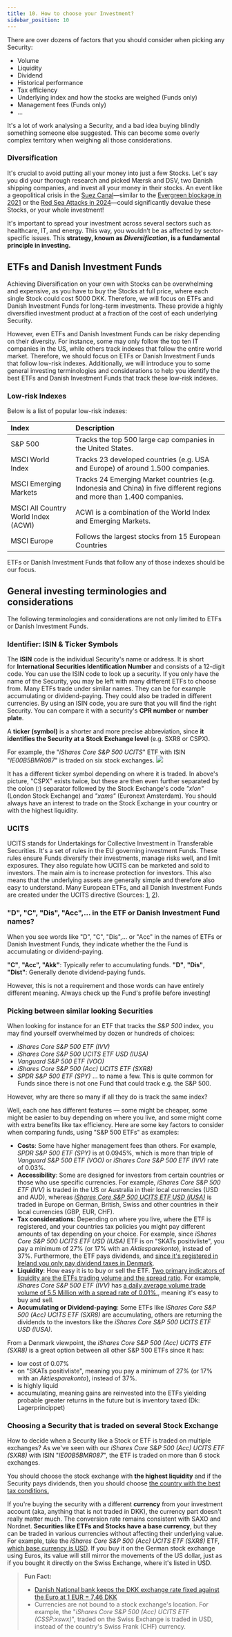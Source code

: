```yaml
---
title: 10. How to choose your Investment?
sidebar_position: 10
---
```


There are over dozens of factors that you should consider when picking any Security:
- Volume
- Liquidity
- Dividend
- Historical performance
- Tax efficiency
- Underlying index and how the stocks are weighed (Funds only)
- Management fees (Funds only)
- ...

It's a lot of work analysing a Security, and a bad idea buying blindly something someone else suggested. This can become some overly complex territory when weighing all those considerations. 

### Diversification
It's crucial to avoid putting all your money into just a few Stocks. Let's say you did your thorough research and picked Mærsk and DSV, two Danish shipping companies, and invest all your money in their stocks. An event like a geopolitical crisis in the [Suez Canal](https://en.wikipedia.org/wiki/Suez_Canal)—similar to the [Evergreen blockage in 2021](https://en.wikipedia.org/wiki/2021_Suez_Canal_obstruction) or the [Red Sea Attacks in 2024](https://www.imf.org/en/Blogs/Articles/2024/03/07/Red-Sea-Attacks-Disrupt-Global-Trade)—could significantly devalue these Stocks, or your whole investment!

It's important to spread your investment across several sectors such as healthcare, IT, and energy. This way, you wouldn’t be as affected by sector-specific issues. This **strategy, known as _Diversification_, is a fundamental principle in investing.**

## ETFs and Danish Investment Funds
Achieving Diversification on your own with Stocks can be overwhelming and expensive, as you have to buy the Stocks at full price, where each single Stock could cost 5000 DKK. Therefore, we will focus on ETFs and Danish Investment Funds for long-term investments. These provide a highly diversified investment product at a fraction of the cost of each underlying Security.

However, even ETFs and Danish Investment Funds can be risky depending on their diversity. For instance, some may only follow the top ten IT companies in the US, while others track indexes that follow the entire world market. Therefore, we should focus on ETFs or Danish Investment Funds that follow low-risk indexes. Additionally, we will introduce you to some general investing terminologies and considerations to help you identify the best ETFs and Danish Investment Funds that track these low-risk indexes.

### Low-risk Indexes
Below is a list of popular low-risk indexes:

| Index                               | Description                                                                                                             |
|:----------------------------------- |:----------------------------------------------------------------------------------------------------------------------- |
| S&P 500                             | Tracks the top 500 large cap companies in the United States.                                                            |
| MSCI World Index                    | Tracks 23 developed countries (e.g. USA and Europe) of around 1.500 companies.                                          |
| MSCI Emerging Markets               | Tracks 24 Emerging Market countries (e.g. Indonesia and China) in five different regions and more than 1.400 companies. |
| MSCI All Country World Index (ACWI) | ACWI is a combination of the World Index and Emerging Markets.                                                          |
| MSCI Europe                         | Follows the largest stocks from 15 European Countries                                                                   |

ETFs or Danish Investment Funds that follow any of those indexes should be our focus.

## General investing terminologies and considerations
The following terminologies and considerations are not only limited to ETFs or Danish Investment Funds.

### Identifier: ISIN & Ticker Symbols
The **ISIN** code is the individual Security's name or address. It is short for **International Securities Identification Number** and consists of a 12-digit code. You can use the ISIN code to look up a security. If you only have the name of the Security, you may be left with many different ETFs to choose from. Many ETFs trade under similar names. They can be for example accumulating or dividend-paying. They could also be traded in different currencies. By using an ISIN code, you are sure that you will find the right Security. You can compare it with a security's **CPR number** or **number plate**.

A **ticker (symbol)** is a shorter and more precise abbreviation, since **it identifies the Security at a Stock Exchange level** (e.g. SXR8 or CSPX).

For example, the "_iShares Core S&P 500 UCITS_" ETF with ISIN "_IE00B5BMR087_" is traded on six stock exchanges. 
![](./assets/iShares-SP500-markets.png) 

It has a different ticker symbol depending on where it is traded. In above's picture, "CSPX" exists twice, but these are then even further separated by the colon (:) separator followed by the Stock Exchange's code _"xlon"_ (London Stock Exchange) and _"xams"_ (Euronext Amsterdam). You should always have an interest to trade on the Stock Exchange in your country or with the highest liquidity. 

### UCITS
UCITS stands for Undertakings for Collective Investment in Transferable Securities. It's a set of rules in the EU governing investment Funds. These rules ensure Funds diversify their investments, manage risks well, and limit exposures. They also regulate how UCITS can be marketed and sold to investors. The main aim is to increase protection for investors. This also means that the underlying assets are generally simple and therefore also easy to understand. Many European ETFs, and all Danish Investment Funds are created under the UCITS directive (Sources: [1](https://www.irishfunds.ie/set-up-distribution/fund-types-legal-structures/), [2](https://www.banknordik.gl/-/media/banknordik/files/investering/faktaark/etf.pdf?rev=785a2e572c934f2eb24dfa94959cada4)).

### "D", "C", "Dis", "Acc",... in the ETF or Danish Investment Fund names?
When you see words like "D", "C", "Dis",... or "Acc" in the names of ETFs or Danish Investment Funds, they indicate whether the the Fund is accumulating or dividend-paying.

**"C"**, **"Acc", "Akk"**: Typically refer to accumulating funds. 
**"D"**, **"Dis"**, **"Dist"**: Generally denote dividend-paying funds.

However, this is not a requirement and those words can have entirely different meaning. Always check up the Fund's profile before investing!

### Picking between similar looking Securities
When looking for instance for an ETF that tracks the _S&P 500_ index, you may find yourself overwhelmed by dozen or hundreds of choices:
- _iShares Core S&P 500 ETF (IVV)_
- _iShares Core S&P 500 UCITS ETF USD (IUSA)_
- _Vanguard S&P 500 ETF (VOO)_
-  _iShares Core S&P 500 (Acc) UCITS ETF (SXR8)_
- _SPDR S&P 500 ETF (SPY)_
... to name a few. This is quite common for Funds since there is not one Fund that could track e.g. the S&P 500.

However, why are there so many if all they do is track the same index?

Well, each one has different features — some might be cheaper, some might be easier to buy depending on where you live, and some might come with extra benefits like tax efficiency. Here are some key factors to consider when comparing funds, using "S&P 500 ETFs" as examples:
- **Costs**: Some have higher management fees than others. For example, _SPDR S&P 500 ETF (SPY)_ is at 0.0945%, which is more than triple of _Vanguard S&P 500 ETF (VOO)_ or _iShares Core S&P 500 ETF (IVV)_ rate of 0.03%.
- **Accessibility**: Some are designed for investors from certain countries or those who use specific currencies. For example, _iShares Core S&P 500 ETF (IVV)_ is traded in the US or Australia in their local currencies (USD and AUD), whereas [_iShares Core S&P 500 UCITS ETF USD (IUSA)_](https://morningstar.dk/dk/funds/SecuritySearchResults.aspx?search=IE0031442068) is traded in Europe on German, British, Swiss and other countries in their local currencies (GBP, EUR, CHF).
- **Tax considerations**: Depending on where you live, where the ETF is registered, and your countries tax policies you might pay different amounts of tax depending on your choice. For example, since _iShares Core S&P 500 UCITS ETF USD (IUSA)_ ETF is on "SKATs positivliste", you pay a minimum of 27% (or 17% with an _Aktiesparekonto_), instead of 37%. Furthermore, the ETF pays dividends, and [since it's registered in Ireland you only pay dividend taxes in Denmark](https://dk-invest-101.github.io/Taxes#double-taxation-on-dividends-on-foreign-stocks--funds).
- **Liquidity**: How easy it is to buy or sell the ETF. [Two primary indicators of liquidity are the ETFs trading volume and the spread ratio](https://www.investopedia.com/articles/exchangetradedfunds/08/etf-liquidity.asp). For example, _iShares Core S&P 500 ETF (IVV)_ has [a daily average volume trade volume of 5.5 Million with a spread rate of 0.01%.](https://www.morningstar.com/etfs/arcx/ivv/quote), meaning it's easy to buy and sell.
- **Accumulating or Dividend-paying**: Some ETFs like _iShares Core S&P 500 (Acc) UCITS ETF (SXR8)_ are accumulating, others are returning the dividends to the investors like the _iShares Core S&P 500 UCITS ETF USD (IUSA)_.

From a Denmark viewpoint, the _iShares Core S&P 500 (Acc) UCITS ETF (SXR8)_ is a great option between all other S&P 500 ETFs since it has:
- low cost of 0.07%
- on "SKATs positivliste", meaning you pay a minimum of 27% (or 17% with an _Aktiesparekonto_), instead of 37%.
- is highly liquid
- accumulating, meaning gains are reinvested into the ETFs yielding probable greater returns in the future but is inventory taxed (Dk: Lagerprincippet)

### Choosing a Security that is traded on several Stock Exchange
How to decide when a Security like a Stock or ETF is traded on multiple exchanges?
As we've seen with our _iShares Core S&P 500 (Acc) UCITS ETF (SXR8)_ with ISIN "_IE00B5BMR087_", the ETF is traded on more than 6 stock exchanges.

You should choose the stock exchange with **the highest liquidity** and if the Security pays dividends, then you should choose [the country with the best tax conditions.](https://dk-invest-101.github.io/Taxes#double-taxation-on-dividends-on-foreign-stocks--funds) 

If you're buying the security with a different **currency** from your investment account (aka, anything that is not traded in DKK), the currency part doesn't really matter much. The conversion rate remains consistent with SAXO and Nordnet. **Securities like ETFs and Stocks have a base currency**, but they can be traded in various currencies without affecting their underlying value. For example, take the _iShares Core S&P 500 (Acc) UCITS ETF (SXR8)_ ETF, [which base currency is USD](https://www.ishares.com/uk/professional/en/products/253743/ishares-sp-500-b-ucits-etf-acc-fund?switchLocale=y&siteEntryPassthrough=true). If you buy it on the German stock exchange using Euros, its value will still mirror the movements of the US dollar, just as if you bought it directly on the Swiss Exchange, where it's listed in USD.

> **Fun Fact:**
> - [Danish National bank keeps the DKK exchange rate fixed against the Euro at 1 EUR = 7,46 DKK](https://www.nationalbanken.dk/en/what-we-do/stable-prices-monetary-policy-and-the-danish-economy/learn-about-inflation-interest-rates-and-the-fixed-exchange-rate-policy)
> - Currencies are not bound to a stock exchange's location. For example, the "_iShares Core S&P 500 (Acc) UCITS ETF (CSSP:xswx)_", traded on the Swiss Exchange is traded in USD, instead of the country's Swiss Frank (CHF) currency.